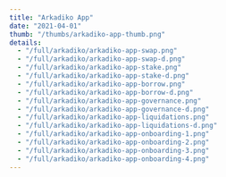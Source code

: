 ```yaml
---
title: "Arkadiko App"
date: "2021-04-01"
thumb: "/thumbs/arkadiko-app-thumb.png"
details:
  - "/full/arkadiko/arkadiko-app-swap.png"
  - "/full/arkadiko/arkadiko-app-swap-d.png"
  - "/full/arkadiko/arkadiko-app-stake.png"
  - "/full/arkadiko/arkadiko-app-stake-d.png"
  - "/full/arkadiko/arkadiko-app-borrow.png"
  - "/full/arkadiko/arkadiko-app-borrow-d.png"
  - "/full/arkadiko/arkadiko-app-governance.png"
  - "/full/arkadiko/arkadiko-app-governance-d.png"
  - "/full/arkadiko/arkadiko-app-liquidations.png"
  - "/full/arkadiko/arkadiko-app-liquidations-d.png"
  - "/full/arkadiko/arkadiko-app-onboarding-1.png"
  - "/full/arkadiko/arkadiko-app-onboarding-2.png"
  - "/full/arkadiko/arkadiko-app-onboarding-3.png"
  - "/full/arkadiko/arkadiko-app-onboarding-4.png"
---
```

